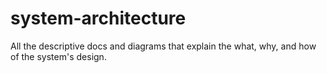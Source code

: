 # system-architecture
All the descriptive docs and diagrams that explain the what, why, and how of the system's design.
